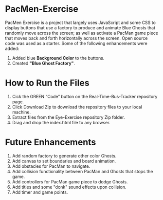 # PacMen-Exercise

PacMen Exercise is a project that largely uses JavaScript and some CSS to display buttons that use a factory to produce and animate Blue Ghosts that randomly move across the screen; as well as activate a PacMan game piece that moves back and forth horizontally across the screen.  Open source code was used as a starter. Some of the following enhancements were added:

1. Added blue **Background Color** to the buttons.
2. Created **"Blue Ghost Factory"**. 

# How to Run the Files
1. Cick the GREEN “Code” button on the Real-Time-Bus-Tracker repository page.
2. Click Download Zip to download the repository files to your local machine.
3. Extract files from the Eye-Exercise repository Zip folder.
4. Drag and drop the index.html file to any browser.


# Future Enhancements
1. Add random factory to generate other color Ghosts.
2. Add canvas to set boundaries and board animation.
3. Add obstacles for PacMan to navigate.
4. Add collision functionality between PacMan and Ghosts that stops the game.
5. Add controllers for PacMan game piece to dodge Ghosts.
6. Add titles and some "donk" sound effects upon collision.
7. Add timer and game points.
